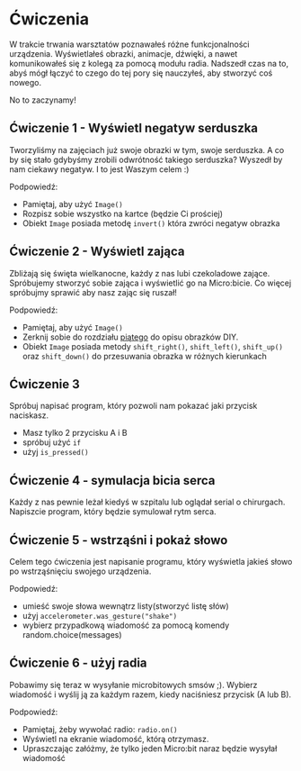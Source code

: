 # Ćwiczenia

W trakcie trwania warsztatów poznawałeś różne funkcjonalności urządzenia. Wyświetlałeś obrazki, animacje, dźwięki, a nawet komunikowałeś się z kolegą za pomocą
modułu radia. Nadszedł czas na to, abyś mógł łączyć to czego do tej pory się nauczyłeś, aby stworzyć coś nowego.

No to zaczynamy!


## Ćwiczenie 1 - Wyświetl negatyw serduszka

Tworzyliśmy na zajęciach już swoje obrazki w tym, swoje serduszka. A co by się stało gdybyśmy zrobili odwrótność takiego serduszka?
Wyszedł by nam ciekawy negatyw. I to jest Waszym celem :)

Podpowiedź:
* Pamiętaj, aby użyć `Image()`
* Rozpisz sobie wszystko na kartce (będzie Ci prościej)
* Obiekt `Image` posiada metodę `invert()` która zwróci negatyw obrazka

## Ćwiczenie 2 - Wyświetl zająca

Zbliżają się święta wielkanocne, każdy z nas lubi czekoladowe zające. Spróbujemy stworzyć sobie zająca i wyświetlić go na Micro:bicie. Co więcej spróbujmy sprawić aby nasz zając się ruszał!

Podpowiedź:

* Pamiętaj, aby użyć `Image()`
* Zerknij sobie do rozdziału [piątego](../chapter05) do opisu obrazków DIY.
* Obiekt `Image` posiada metody `shift_right()`, `shift_left()`, `shift_up()` oraz `shift_down()` do przesuwania obrazka w różnych kierunkach


## Ćwiczenie 3

Spróbuj napisać program, który pozwoli nam pokazać jaki przycisk naciskasz.

* Masz tylko 2 przycisku A i B
* spróbuj użyć `if`
* użyj `is_pressed()`

## Ćwiczenie 4 - symulacja bicia serca

Każdy z nas pewnie leżał kiedyś w szpitalu lub oglądał serial o chirurgach. Napiszcie program, który będzie symulował rytm serca.


## Ćwiczenie 5 - wstrząśni i pokaż słowo

Celem tego ćwiczenia jest napisanie programu, który wyświetla jakieś słowo po wstrząśnięciu swojego urządzenia.

Podpowiedź:

* umieść swoje słowa wewnątrz listy(stworzyć listę słów)
* użyj `accelerometer.was_gesture("shake")`
* wybierz przypadkową wiadomość za pomocą komendy random.choice(messages)

## Ćwiczenie 6 - użyj radia

Pobawimy się teraz w wysyłanie microbitowych smsów ;). Wybierz wiadomość i wyślij ją za każdym razem, kiedy naciśniesz przycisk (A lub B).

Podpowiedź:
* Pamiętaj, żeby wywołać radio: `radio.on()`
* Wyświetl na ekranie wiadomość, którą otrzymasz.
* Upraszczając załóżmy, że tylko jeden Micro:bit naraz będzie wysyłał wiadomość
